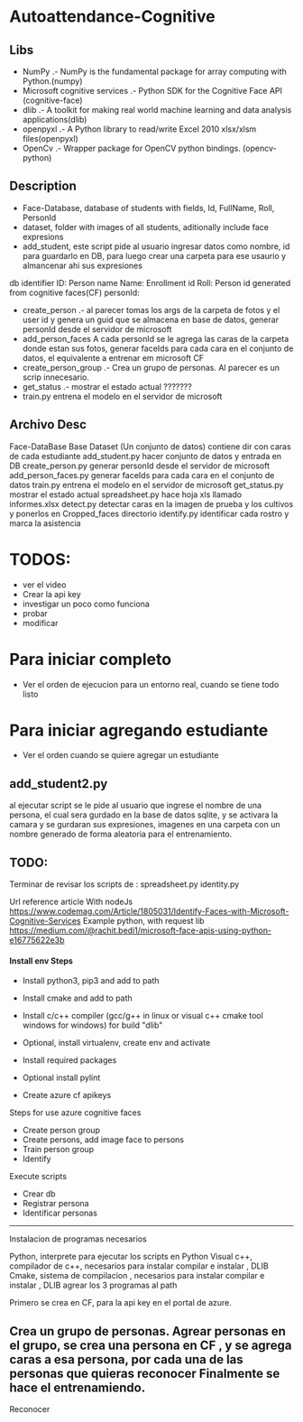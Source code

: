 # Autoattendance-Cognitive

## Libs
- NumPy .- NumPy is the fundamental package for array computing with Python.(numpy)
- Microsoft cognitive services .- Python SDK for the Cognitive Face API (cognitive-face)
- dlib .- A toolkit for making real world machine learning and data analysis applications(dlib)
- openpyxl .- A Python library to read/write Excel 2010 xlsx/xlsm files(openpyxl)
- OpenCv .- Wrapper package for OpenCV python bindings. (opencv-python)



## Description

- Face-Database, database of students with fields, Id, FullName, Roll, PersonId
- dataset, folder with images of all students, aditionally include face expresions
- add_student, este script pide al usuario ingresar datos como nombre, id  para guardarlo en DB,
 para luego crear una carpeta para ese usaurio y almancenar ahi sus expresiones

db identifier
ID:
Person name
Name:
Enrollment id
Roll:
Person id generated from cognitive faces(CF)
personId:

- create_person .- al parecer tomas los args de la carpeta de fotos y el user id y genera un guid
que se almacena en base de datos, generar personId desde el servidor de microsoft
- add_person_faces A cada personId se le agrega las caras de la carpeta donde estan sus fotos, generar faceIds para cada cara en el conjunto de datos, el equivalente a entrenar em microsoft CF
- create_person_group .- Crea un grupo de personas. Al parecer es un scrip innecesario.
- get_status .- mostrar el estado actual ???????
- train.py	entrena el modelo en el servidor de microsoft



Archivo	Desc
--------------------------------------------------------------------------------
Face-DataBase	Base
Dataset	(Un conjunto de datos) contiene dir con caras de cada estudiante
add_student.py	hacer conjunto de datos y entrada en DB
create_person.py	generar personId desde el servidor de microsoft
add_person_faces.py	generar faceIds para cada cara en el conjunto de datos
train.py	entrena el modelo en el servidor de microsoft
get_status.py	mostrar el estado actual
spreadsheet.py	hace hoja xls llamado informes.xlsx
detect.py	detectar caras en la imagen de prueba y los cultivos y ponerlos en Cropped_faces directorio
identify.py	identificar cada rostro y marca la asistencia



# TODOS:
- ver el video
- Crear la api key
- investigar un poco como funciona
- probar
- modificar

# Para iniciar completo
- Ver el orden de ejecucion para un entorno real, cuando se tiene todo listo

# Para iniciar agregando estudiante
- Ver el orden cuando se quiere agregar un estudiante



## add_student2.py
al ejecutar script se le pide al usuario que ingrese el nombre de una persona, el cual sera gurdado en la base de datos sqlite, y se activara la camara y se gurdaran sus expresiones, imagenes en una carpeta con un nombre generado de forma aleatoria para el entrenamiento.

## TODO:
Terminar de revisar los scripts de :
spreadsheet.py
identity.py

Url reference article
With nodeJs
https://www.codemag.com/Article/1805031/Identify-Faces-with-Microsoft-Cognitive-Services
Example python, with request lib 
https://medium.com/@rachit.bedi1/microsoft-face-apis-using-python-e16775622e3b

#### Install env Steps
- Install python3, pip3 and add to path
- Install cmake and add to path
- Install c/c++ compiler (gcc/g++ in linux or visual c++ cmake tool windows for windows) for build "dlib"

- Optional, install virtualenv, create env and activate
- Install required packages
- Optional install pylint

- Create azure cf apikeys

Steps for use azure cognitive faces
- Create person group
- Create persons, add image face to persons
- Train person group
- Identify


Execute scripts
- Crear db
- Registrar persona
- Identificar personas


---

Instalacion de programas necesarios


Python, interprete para ejecutar los scripts en Python
Visual c++, compilador de c++, necesarios para instalar compilar e instalar , DLIB
Cmake, sistema de compilacion , necesarios para instalar compilar e instalar , DLIB
agrear los 3 programas al path





Primero se crea en CF, para la api key en el portal de azure.


Crea un grupo de personas.
Agrear personas en el grupo, se crea una persona en CF , y se agrega caras a esa persona, por cada una de las personas que quieras reconocer 
Finalmente se hace el entrenamiendo.
---------------------------------------------------------------------

Reconocer